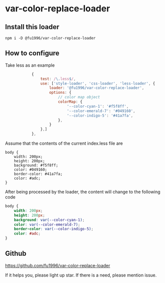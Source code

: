 # var-color-replace-loader

## Install this loader
```shell
npm i -D @fu1996/var-color-replace-loader
```

## How to configure
Take less as an example
```javascript
            {
                test: /\.less$/,
                use: ['style-loader', 'css-loader', 'less-loader', {
                    loader: '@fu1996/var-color-replace-loader',
                    options: {
                        // color map object
                        colorMap: {
                            '--color-cyan-1': '#f5f8ff',
                            '--color-emerald-7': '#049160',
                            '--color-indigo-5': '#41a7fa',
                        },
                    }
                },]
            },
```
Assume that the contents of the current index.less file are
```less
body {
    width: 200px;
    height: 200px;
    background: #f5f8ff;
    color: #049160;
    border-color: #41a7fa;
    color: #adc;
}
```

After being processed by the loader, the content will change to the following code
```css
body {
    width: 200px;
    height: 200px;
    background: var(--color-cyan-1);
    color: var(--color-emerald-7);
    border-color: var(--color-indigo-5);
    color: #adc;
}
```

## Github
https://github.com/fu1996/var-color-replace-loader

If it helps you, please light up star. If there is a need, please mention issue.
